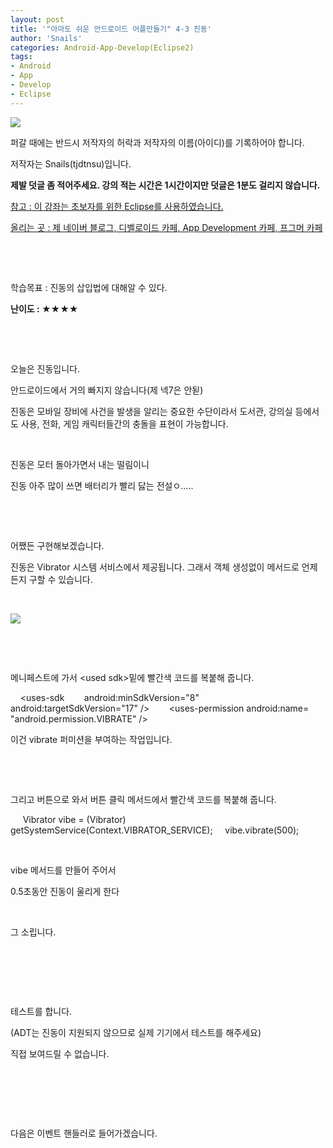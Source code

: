 ```yaml
---
layout: post
title: '"아마도 쉬운 안드로이드 어플만들기" 4-3 진동'
author: 'Snails'
categories: Android-App-Develop(Eclipse2)
tags:
- Android
- App
- Develop
- Eclipse
---
```



<script> location.href='https://cafe.naver.com/develoid/283993' ; </script>

<p><img src="https://dthumb-phinf.pstatic.net/?src=%22http%3A%2F%2Fpostfiles3.naver.net%2F20130523_178%2Ftjdtnsu_1369283538974akCh1_JPEG%2Fand.jpg%3Ftype%3Dw2%22&amp;type=cafe_wa740"></p>
<p>퍼갈 때에는 반드시 저작자의 허락과 저작자의 이름(아이디)를 기록하어야 합니다.</p>
<p>저작자는 Snails(tjdtnsu)입니다.</p>
<p><strong>제발 덧글 좀 적어주세요. 강의 적는 시간은 1시간이지만 덧글은 1분도 걸리지 않습니다.</strong></p>
<p><u>참고 : 이 강좌는 초보자를 위한 Eclipse를 사용하였습니다.</u></p>
<p><u>올리는 곳 : 제 네이버 블로그, 디벨로이드 카페, App Development 카페, 프그머 카페</u></p>
<p>&nbsp;</p>
<p><u>﻿</u></p>
<p>학습목표 :&nbsp;진동의 삽입법에 대해알 수 있다.</p>
<p><strong>난이도 : ★★</strong><strong>★</strong><strong>★</strong>&nbsp; </p>
<p>&nbsp;</p>
<p>&nbsp;</p>
<p>오늘은 진동입니다.</p>
<p>안드로이드에서 거의 빠지지 않습니다(제 넥7은 안됟)</p>
<p>진동은 모바일 장비에 사건을 발생을 알리는 중요한 수단이라서 도서관, 강의실 등에서도 사용, 전화, 게임 캐릭터들간의 충돌을 표현이 가능합니다.</p>
<p>&nbsp;</p>
<p>진동은 모터 돌아가면서 내는 떨림이니</p>
<p>진동 아주 많이 쓰면 배터리가 빨리 닳는 전설ㅇ.....</p>
<p>&nbsp;</p>
<p>&nbsp;</p>
<p>어쨌든 구현해보겠습니다.</p>
<p>진동은 Vibrator 시스템 서비스에서 제공됩니다. 그래서 객체 생성없이 메서드로 언제든지 구할 수 있습니다.</p>
<p>&nbsp;</p>
<p><img src="https://dthumb-phinf.pstatic.net/?src=%22http%3A%2F%2Fblogfiles.naver.net%2F20130727_172%2Ftjdtnsu_1374891191899rONQU_PNG%2F%25C1%25A6%25B8%25F1_%25BE%25F8%25C0%25BD.png%22&amp;type=cafe_wa740"></p>
<p>&nbsp;</p>
<p>&nbsp;</p>
<p>메니페스트에 가서 &lt;used sdk&gt;밑에 빨간색 코드를 복붙해 줍니다.</p>
<p>&nbsp;&nbsp;&nbsp; &lt;uses-sdk&nbsp;&nbsp;&nbsp;&nbsp;&nbsp;&nbsp;&nbsp; android:minSdkVersion="8"&nbsp;&nbsp;&nbsp;&nbsp;&nbsp;&nbsp;&nbsp; android:targetSdkVersion="17" /&gt;&nbsp;&nbsp;&nbsp; &nbsp;&nbsp;&nbsp; &lt;uses-permission android:name= "android.permission.VIBRATE" /&gt;</p>
<p>이건 vibrate 퍼미션을 부여하는 작업입니다.</p>
<p>&nbsp;</p>
<p>&nbsp;</p>
<p>그리고 버튼으로 와서 버튼 클릭 메서드에서 빨간색 코드를 복붙해 줍니다.</p>
<p>&nbsp;&nbsp;&nbsp; &nbsp;Vibrator vibe = (Vibrator) getSystemService(Context.VIBRATOR_SERVICE);&nbsp;&nbsp;&nbsp; &nbsp;vibe.vibrate(500);</p>
<p>&nbsp;</p>
<p>vibe 메서드를 만들어 주어서</p>
<p>0.5초동안 진동이 울리게 한다</p>
<p>&nbsp;</p>
<p>그 소립니다.</p>
<p>&nbsp;</p>
<p>&nbsp;</p>
<p>&nbsp;</p>
<p>테스트를 합니다.</p>
<p>(ADT는 진동이 지원되지 않으므로 실제 기기에서 테스트를 해주세요)</p>
<p>직접 보여드릴 수 없습니다.</p>
<p>&nbsp;</p>
<p>&nbsp;</p>
<p>&nbsp;</p>
<p>다음은 이벤트 핸들러로 들어가겠습니다.</p>
<p></p>

